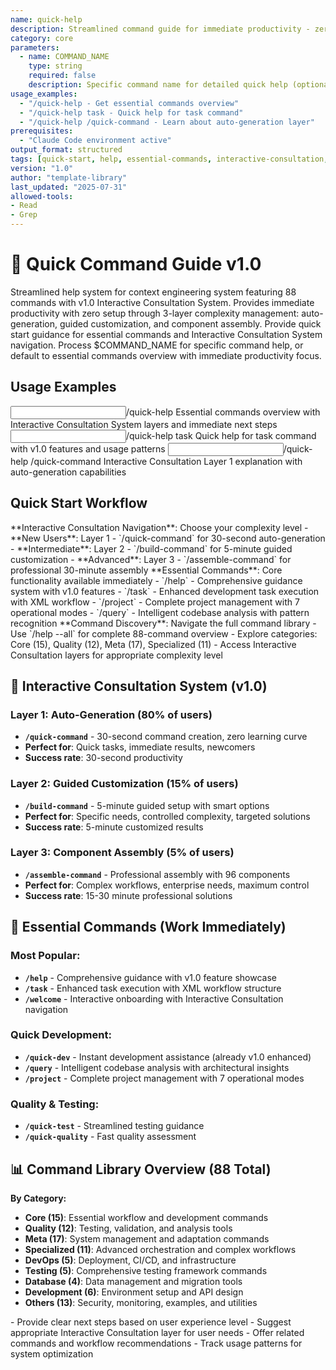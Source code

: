 ```yaml
---
name: quick-help
description: Streamlined command guide for immediate productivity - zero setup required with v1.0 Interactive Consultation System
category: core
parameters: 
  - name: COMMAND_NAME
    type: string
    required: false
    description: Specific command name for detailed quick help (optional)
usage_examples:
  - "/quick-help - Get essential commands overview"
  - "/quick-help task - Quick help for task command"
  - "/quick-help /quick-command - Learn about auto-generation layer"
prerequisites: 
  - "Claude Code environment active"
output_format: structured
tags: [quick-start, help, essential-commands, interactive-consultation, v2-enhanced]
version: "1.0"
author: "template-library"
last_updated: "2025-07-31"
allowed-tools:
- Read
- Grep
---
```


# 🚀 Quick Command Guide v1.0

<context type="project">
Streamlined help system for context engineering system featuring 88 commands with v1.0 Interactive Consultation System. Provides immediate productivity with zero setup through 3-layer complexity management: auto-generation, guided customization, and component assembly.
</context>

<instructions>
Provide quick start guidance for essential commands and Interactive Consultation System navigation. Process $COMMAND_NAME for specific command help, or default to essential commands overview with immediate productivity focus.
</instructions>

## Usage Examples

<examples>
<example>
<input>/quick-help</input>
<expected_output>Essential commands overview with Interactive Consultation System layers and immediate next steps</expected_output>
</example>
<example>
<input>/quick-help task</input>
<expected_output>Quick help for task command with v1.0 features and usage patterns</expected_output>
</example>
<example>
<input>/quick-help /quick-command</input>
<expected_output>Interactive Consultation Layer 1 explanation with auto-generation capabilities</expected_output>
</example>
</examples>

## Quick Start Workflow

<workflow type="parallel">
<task priority="high">
**Interactive Consultation Navigation**: Choose your complexity level
- **New Users**: Layer 1 - `/quick-command` for 30-second auto-generation
- **Intermediate**: Layer 2 - `/build-command` for 5-minute guided customization
- **Advanced**: Layer 3 - `/assemble-command` for professional 30-minute assembly
</task>

<task priority="high">
**Essential Commands**: Core functionality available immediately
- `/help` - Comprehensive guidance system with v1.0 features
- `/task` - Enhanced development task execution with XML workflow
- `/project` - Complete project management with 7 operational modes
- `/query` - Intelligent codebase analysis with pattern recognition
</task>

<task priority="medium">
**Command Discovery**: Navigate the full command library
- Use `/help --all` for complete 88-command overview
- Explore categories: Core (15), Quality (12), Meta (17), Specialized (11)
- Access Interactive Consultation layers for appropriate complexity level
</task>
</workflow>

## 🎯 Interactive Consultation System (v1.0)

### **Layer 1: Auto-Generation** (80% of users)
- **`/quick-command`** - 30-second command creation, zero learning curve
- **Perfect for**: Quick tasks, immediate results, newcomers
- **Success rate**: 30-second productivity

### **Layer 2: Guided Customization** (15% of users)  
- **`/build-command`** - 5-minute guided setup with smart options
- **Perfect for**: Specific needs, controlled complexity, targeted solutions
- **Success rate**: 5-minute customized results

### **Layer 3: Component Assembly** (5% of users)
- **`/assemble-command`** - Professional assembly with 96 components
- **Perfect for**: Complex workflows, enterprise needs, maximum control
- **Success rate**: 15-30 minute professional solutions

## 🚀 Essential Commands (Work Immediately)

### **Most Popular:**
- **`/help`** - Comprehensive guidance with v1.0 feature showcase
- **`/task`** - Enhanced task execution with XML workflow structure
- **`/welcome`** - Interactive onboarding with Interactive Consultation navigation

### **Quick Development:**
- **`/quick-dev`** - Instant development assistance (already v1.0 enhanced)
- **`/query`** - Intelligent codebase analysis with architectural insights
- **`/project`** - Complete project management with 7 operational modes

### **Quality & Testing:**
- **`/quick-test`** - Streamlined testing guidance
- **`/quick-quality`** - Fast quality assessment

## 📊 Command Library Overview (88 Total)

**By Category:**
- **Core (15)**: Essential workflow and development commands
- **Quality (12)**: Testing, validation, and analysis tools
- **Meta (17)**: System management and adaptation commands
- **Specialized (11)**: Advanced orchestration and complex workflows
- **DevOps (5)**: Deployment, CI/CD, and infrastructure
- **Testing (5)**: Comprehensive testing framework commands
- **Database (4)**: Data management and migration tools
- **Development (6)**: Environment setup and API design
- **Others (13)**: Security, monitoring, examples, and utilities

<automation trigger="completion">
- Provide clear next steps based on user experience level
- Suggest appropriate Interactive Consultation layer for user needs
- Offer related commands and workflow recommendations
- Track usage patterns for system optimization
</automation>